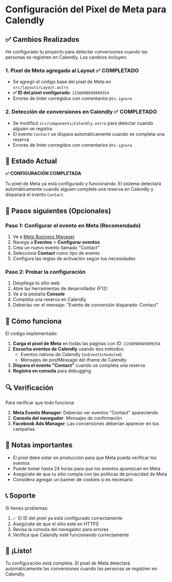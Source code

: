 # Configuración del Pixel de Meta para Calendly

## ✅ Cambios Realizados

He configurado tu proyecto para detectar conversiones cuando las personas se registren en Calendly. Los cambios incluyen:

### 1. Pixel de Meta agregado al Layout ✅ COMPLETADO
- Se agregó el código base del pixel de Meta en `src/layouts/Layout.astro`
- **✅ ID del pixel configurado**: `1156098049899354`
- Errores de linter corregidos con comentarios `@ts-ignore`

### 2. Detección de conversiones en Calendly ✅ COMPLETADO
- Se modificó `src/components/Calendly.astro` para detectar cuando alguien se registra
- El evento `Contact` se dispara automáticamente cuando se completa una reserva
- Errores de linter corregidos con comentarios `@ts-ignore`

## 🎯 Estado Actual

**✅ CONFIGURACIÓN COMPLETADA**

Tu pixel de Meta ya está configurado y funcionando. El sistema detectará automáticamente cuando alguien complete una reserva en Calendly y disparará el evento `Contact`.

## 🔧 Pasos siguientes (Opcionales)

### Paso 1: Configurar el evento en Meta (Recomendado)
1. Ve a [Meta Business Manager](https://business.facebook.com/)
2. Navega a **Eventos** > **Configurar eventos**
3. Crea un nuevo evento llamado "Contact"
4. Selecciona **Contact** como tipo de evento
5. Configura las reglas de activación según tus necesidades

### Paso 2: Probar la configuración
1. Despliega tu sitio web
2. Abre las herramientas de desarrollador (F12)
3. Ve a la pestaña **Console**
4. Completa una reserva en Calendly
5. Deberías ver el mensaje: "Evento de conversión disparado: Contact"

## 🎯 Cómo funciona

El código implementado:

1. **Carga el pixel de Meta** en todas las páginas con ID: `1156098049899354`
2. **Escucha eventos de Calendly** usando dos métodos:
   - Eventos nativos de Calendly (`onEventScheduled`)
   - Mensajes de postMessage del iframe de Calendly
3. **Dispara el evento "Contact"** cuando se completa una reserva
4. **Registra en consola** para debugging

## 🔍 Verificación

Para verificar que todo funciona:

1. **Meta Events Manager**: Deberías ver eventos "Contact" apareciendo
2. **Consola del navegador**: Mensajes de confirmación
3. **Facebook Ads Manager**: Las conversiones deberían aparecer en tus campañas

## 🚨 Notas importantes

- El pixel debe estar en producción para que Meta pueda verificar los eventos
- Puede tomar hasta 24 horas para que los eventos aparezcan en Meta
- Asegúrate de que tu sitio cumpla con las políticas de privacidad de Meta
- Considera agregar un banner de cookies si es necesario

## 📞 Soporte

Si tienes problemas:
1. ✅ El ID del pixel ya está configurado correctamente
2. Asegúrate de que el sitio esté en HTTPS
3. Revisa la consola del navegador para errores
4. Verifica que Calendly esté funcionando correctamente

## 🎉 ¡Listo!

Tu configuración está completa. El pixel de Meta detectará automáticamente las conversiones cuando las personas se registren en Calendly. 